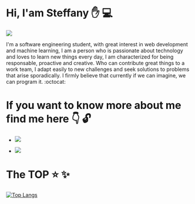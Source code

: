 # Hi, I'am Steffany :hand: :computer:

<img src="https://www.expert.ai/wp-content/uploads/2017/03/machine-learning-definition.jpeg">

I'm a software engineering student, with great interest in web development and machine learning, I am a person who is passionate about technology and loves to learn new things every day, I am characterized for being responsable, proactive and creative. Who can contribute great things to a work team, I adapt easily to new challenges and seek solutions to problems that arise sporadically. I firmly believe that currently if we can imagine, we can program it. :octocat:

# If you want to know more about me find me here :point_down: :unlock:
- <a href="https://twitter.com/NaranjoSteffany"><img src="https://img.shields.io/badge/Twitter-1DA1F2?style=for-the-badge&logo=twitter&logoColor=white"/></a>

- <a href="https://www.linkedin.com/in/steffany-naranjo-vargas"><img src="https://img.shields.io/badge/LinkedIn-0077B5?style=for-the-badge&logo=linkedin&logoColor=white"/></a>

# The TOP :star: :sparkles:
[![Top Langs](https://github-readme-stats.vercel.app/api/top-langs/?username=steffanynaranjov&layout=compact)](https://github.com/steffanynaranjov/github-readme-stats)